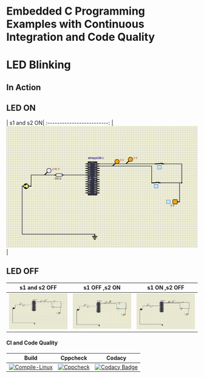 # Embedded C Programming Examples with Continuous Integration and Code Quality

# LED Blinking 

## In Action
## LED ON
| s1 and s2 ON|
:-------------------------:
|![LED ON](simulation/LED%20ON%20(s1%20ON,s2%20ON).png)|

## LED OFF
| s1 and s2 OFF            |  s1 OFF ,s2 ON |  s1 ON ,s2 OFF|
:-------------------------:|:-------------------------:|:-------------------------:
![LED case 1](simulation/LED%20OFF%20(s1%20OFF%20,s2%20OFF).png) | ![LED case 2](simulation/LED%20OFF%20(s1%20OFF,s2%20ON).png) | ![LED case 3](simulation/LED%20OFF%20(s1%20ON%20,s2%20OFF).png)


#### CI and Code Quality

|Build|Cppcheck|Codacy|
|:--:|:--:|:--:|
|[![Compile-Linux](https://github.com/Arvindan27/Embedded_Stepin/blob/master/.github/workflows/CodeQulaity.yml/badge.svg)](https://github.com/Arvindan27/Embedded_Stepin/blob/master/.github/workflows/CodeQulaity.yml)|[![Cppcheck](https://github.com/Arvindan27/Embedded_Stepin/blob/master/.github/workflows/Compile.yml/badge.svg)](https://github.com/Arvindan27/Embedded_Stepin/blob/master/.github/workflows/Compile.yml)|[![Codacy Badge](https://app.codacy.com/project/badge/Grade/643b7ca2b2dc4daba1e700c216bb87d9)](https://www.codacy.com/gh/Bharathgopal/Emb-C/dashboard?utm_source=github.com&amp;utm_medium=referral&amp;utm_content=Bharathgopal/Emb-C&amp;utm_campaign=Badge_Grade)|
